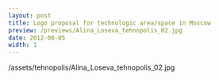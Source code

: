 ```yaml
---
layout: post
title: Logo proposal for technologic area/space in Moscow
preview: /previews/Alina_Loseva_tehnopolis_02.jpg
date: 2012-08-05
width: 1
---
```

/assets/tehnopolis/Alina_Loseva_tehnopolis_02.jpg
